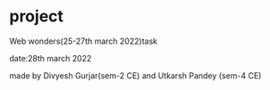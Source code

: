 # project
Web wonders(25-27th march 2022)task

date:28th march 2022

made by Divyesh Gurjar(sem-2 CE) and  Utkarsh Pandey (sem-4 CE)
